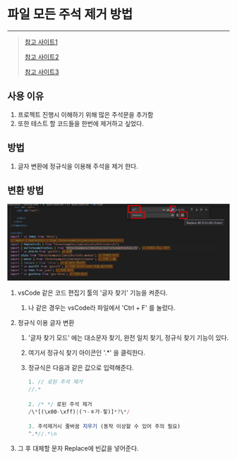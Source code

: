 # 파일 모든 주석 제거 방법

---

>[참고 사이트1](https://westpl4.tistory.com/249)
>
>[참고 사이트2](https://gist.github.com/dongbum/1672ebeffd3005d8763c237073a74e08)
>
>[참고 사이트3](https://artwook.tistory.com/287)

## 사용 이유 

1. 프로젝트 진행시 이해하기 위해 많은 주석문을 추가함 
2. 또한 테스트 할 코드들을 한번에 제거하고 싶었다. 

## 방법

1. 글자 변환에 정규식을 이용해 주석을 제거 한다. 

## 변환 방법 

<img src="./images/모든주석제거.png" width="700">

1. vsCode 같은 코드 편집기 툴의 '글자 찾기' 기능을 켜준다.

   1. 나 같은 경우는 vsCode라 파일에서 'Ctrl + F' 를 눌렀다. 

2. 정규식 이용 글자 변환 

   1. '글자 찾기 모드' 에는 대소문자 찾기, 완전 일치 찾기, 정규식 찾기 기능이 있다. 

   2. 여기서 정규식 찾기 아이콘인 '.*' 을 클릭한다. 

   3. 정규식은 다음과 같은 값으로 입력해준다. 

      ```js
      1. // 로된 주석 제거 
      //.*
      
      2. /* */ 로된 주석 제거 
      /\*[(\x00-\xff)|(ㄱ-ㅎ가-힣)]*?\*/
      
      3. 주석제거시 줄바꿈 지우기 (동작 이상할 수 있어 주의 필요)
      ^.*//.*\n 
      ```

3. 그 후 대체할 문자 Replace에 빈값을 넣어준다. 



